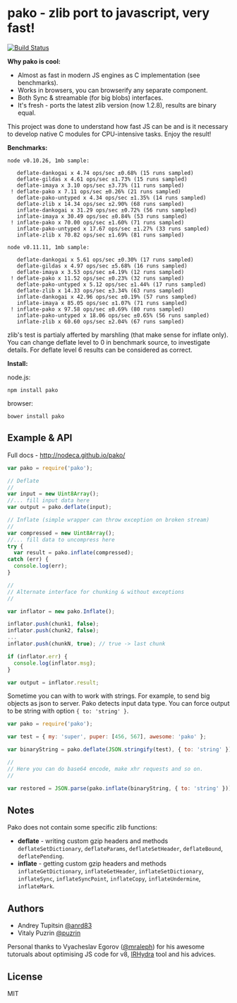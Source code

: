 pako - zlib port to javascript, very fast!
==========================================

[![Build Status](https://travis-ci.org/nodeca/pako.png?branch=master)](https://travis-ci.org/nodeca/pako)

__Why pako is cool:__

- Almost as fast in modern JS engines as C implementation (see benchmarks).
- Works in browsers, you can browserify any separate component.
- Both Sync & streamable (for big blobs) interfaces.
- It's fresh - ports the latest zlib version (now 1.2.8), results are binary equal.

This project was done to understand how fast JS can be and is it necessary to
develop native C modules for CPU-intensive tasks. Enjoy the result!

__Benchmarks:__

```
node v0.10.26, 1mb sample:

   deflate-dankogai x 4.74 ops/sec ±0.68% (15 runs sampled)
   deflate-gildas x 4.61 ops/sec ±1.73% (15 runs sampled)
   deflate-imaya x 3.10 ops/sec ±3.73% (11 runs sampled)
 ! deflate-pako x 7.11 ops/sec ±0.26% (21 runs sampled)
   deflate-pako-untyped x 4.34 ops/sec ±1.35% (14 runs sampled)
   deflate-zlib x 14.34 ops/sec ±2.90% (68 runs sampled)
   inflate-dankogai x 31.29 ops/sec ±0.72% (56 runs sampled)
   inflate-imaya x 30.49 ops/sec ±0.84% (53 runs sampled)
 ! inflate-pako x 70.00 ops/sec ±1.60% (71 runs sampled)
   inflate-pako-untyped x 17.67 ops/sec ±1.27% (33 runs sampled)
   inflate-zlib x 70.82 ops/sec ±1.69% (81 runs sampled)

node v0.11.11, 1mb sample:

   deflate-dankogai x 5.61 ops/sec ±0.30% (17 runs sampled)
   deflate-gildas x 4.97 ops/sec ±5.68% (16 runs sampled)
   deflate-imaya x 3.53 ops/sec ±4.19% (12 runs sampled)
 ! deflate-pako x 11.52 ops/sec ±0.23% (32 runs sampled)
   deflate-pako-untyped x 5.12 ops/sec ±1.44% (17 runs sampled)
   deflate-zlib x 14.33 ops/sec ±3.34% (63 runs sampled)
   inflate-dankogai x 42.96 ops/sec ±0.19% (57 runs sampled)
   inflate-imaya x 85.05 ops/sec ±1.07% (71 runs sampled)
 ! inflate-pako x 97.58 ops/sec ±0.69% (80 runs sampled)
   inflate-pako-untyped x 18.06 ops/sec ±0.65% (56 runs sampled)
   inflate-zlib x 60.60 ops/sec ±2.04% (67 runs sampled)
```

zlib's test is partialy afferted by marshling (that make sense for inflate only).
You can change deflate level to 0 in benchmark source, to investigate details.
For deflate level 6 results can be considered as correct.

__Install:__

node.js:

```
npm install pako
```

browser:

```
bower install pako
```


Example & API
-------------

Full docs - http://nodeca.github.io/pako/

```javascript
var pako = require('pako');

// Deflate
//
var input = new Uint8Array();
//... fill input data here
var output = pako.deflate(input);

// Inflate (simple wrapper can throw exception on broken stream)
//
var compressed = new Uint8Array();
//... fill data to uncompress here
try {
  var result = pako.inflate(compressed);
catch (err) {
  console.log(err);
}

//
// Alternate interface for chunking & without exceptions
//

var inflator = new pako.Inflate();

inflator.push(chunk1, false);
inflator.push(chunk2, false);
...
inflator.push(chunkN, true); // true -> last chunk

if (inflator.err) {
  console.log(inflator.msg);
}

var output = inflator.result;

```

Sometime you can with to work with strings. For example, to send
big objects as json to server. Pako detects input data type. You can
force output to be string with option `{ to: 'string' }`.

```javascript
var pako = require('pako');

var test = { my: 'super', puper: [456, 567], awesome: 'pako' };

var binaryString = pako.deflate(JSON.stringify(test), { to: 'string' });

//
// Here you can do base64 encode, make xhr requests and so on.
//

var restored = JSON.parse(pako.inflate(binaryString, { to: 'string' }));
```


Notes
-----

Pako does not contain some specific zlib functions:

- __deflate__ - writing custom gzip headers and methods `deflateSetDictionary`,
  `deflateParams`, `deflateSetHeader`, `deflateBound`, `deflatePending`.
- __inflate__ - getting custom gzip headers and methods `inflateGetDictionary`,
  `inflateGetHeader`, `inflateSetDictionary`, `inflateSync`, `inflateSyncPoint`,
  `inflateCopy`, `inflateUndermine`, `inflateMark`.


Authors
-------

- Andrey Tupitsin [@anrd83](https://github.com/andr83)
- Vitaly Puzrin [@puzrin](https://github.com/puzrin)

Personal thanks to Vyacheslav Egorov ([@mraleph](https://github.com/mraleph))
for his awesome tutoruals about optimising JS code for v8,
[IRHydra](http://mrale.ph/irhydra/) tool and his advices.


License
-------

MIT
